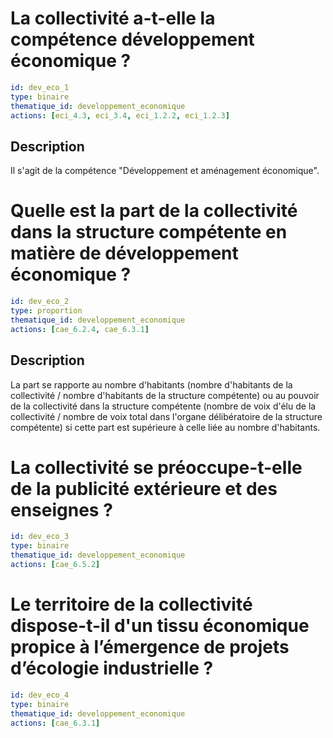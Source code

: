 # La collectivité a-t-elle la compétence développement économique ?
```yaml
id: dev_eco_1
type: binaire
thematique_id: developpement_economique
actions: [eci_4.3, eci_3.4, eci_1.2.2, eci_1.2.3]
```
## Description
Il s'agit de la compétence "Développement et aménagement économique".

# Quelle est la part de la collectivité dans la structure compétente en matière de développement économique ?
```yaml
id: dev_eco_2
type: proportion
thematique_id: developpement_economique
actions: [cae_6.2.4, cae_6.3.1]
```
## Description
La part se rapporte au nombre d'habitants (nombre d'habitants de la collectivité / nombre d'habitants de la structure compétente) ou au pouvoir de la collectivité dans la structure compétente (nombre de voix d'élu de la collectivité / nombre de voix total dans l'organe délibératoire de la structure compétente) si cette part est supérieure à celle liée au nombre d'habitants.

# La collectivité se préoccupe-t-elle de la publicité extérieure et des enseignes ?
```yaml
id: dev_eco_3
type: binaire
thematique_id: developpement_economique
actions: [cae_6.5.2]
```

# Le territoire de la collectivité dispose-t-il d'un tissu économique propice à l’émergence de projets d’écologie industrielle ?
```yaml
id: dev_eco_4
type: binaire
thematique_id: developpement_economique
actions: [cae_6.3.1]
```

